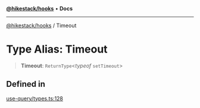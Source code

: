 [**@hikestack/hooks**](/official/reference/hooks/index.md) • **Docs**

***

[@hikestack/hooks](/official/reference/hooks/globals.md) / Timeout

# Type Alias: Timeout

> **Timeout**: `ReturnType`\<*typeof* `setTimeout`\>

## Defined in

[use-query/types.ts:128](https://github.com/hikestack/hike/blob/657d8d3e2636be06e0c191f0569152086c43ed40/packages/hooks/src/use-query/types.ts#L128)
